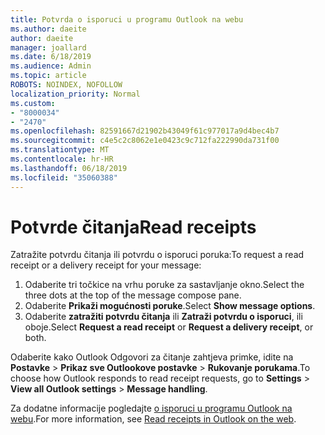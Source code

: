 ```yaml
---
title: Potvrda o isporuci u programu Outlook na webu
ms.author: daeite
author: daeite
manager: joallard
ms.date: 6/18/2019
ms.audience: Admin
ms.topic: article
ROBOTS: NOINDEX, NOFOLLOW
localization_priority: Normal
ms.custom:
- "8000034"
- "2470"
ms.openlocfilehash: 82591667d21902b43049f61c977017a9d4bec4b7
ms.sourcegitcommit: c4e5c2c8062e1e0423c9c712fa222990da731f00
ms.translationtype: MT
ms.contentlocale: hr-HR
ms.lasthandoff: 06/18/2019
ms.locfileid: "35060388"
---
```

# <a name="read-receipts"></a><span data-ttu-id="8f1f3-102">Potvrde čitanja</span><span class="sxs-lookup"><span data-stu-id="8f1f3-102">Read receipts</span></span>

<span data-ttu-id="8f1f3-103">Zatražite potvrdu čitanja ili potvrdu o isporuci poruka:</span><span class="sxs-lookup"><span data-stu-id="8f1f3-103">To request a read receipt or a delivery receipt for your message:</span></span>

1. <span data-ttu-id="8f1f3-104">Odaberite tri točkice na vrhu poruke za sastavljanje okno.</span><span class="sxs-lookup"><span data-stu-id="8f1f3-104">Select the three dots at the top of the message compose pane.</span></span>
1. <span data-ttu-id="8f1f3-105">Odaberite **Prikaži mogućnosti poruke**.</span><span class="sxs-lookup"><span data-stu-id="8f1f3-105">Select **Show message options**.</span></span>
1. <span data-ttu-id="8f1f3-106">Odaberite **zatražiti potvrdu čitanja** ili **Zatraži potvrdu o isporuci**, ili oboje.</span><span class="sxs-lookup"><span data-stu-id="8f1f3-106">Select **Request a read receipt** or **Request a delivery receipt**, or both.</span></span>

<span data-ttu-id="8f1f3-107">Odaberite kako Outlook Odgovori za čitanje zahtjeva primke, idite na **Postavke** > **Prikaz sve Outlookove postavke** > **Rukovanje porukama**.</span><span class="sxs-lookup"><span data-stu-id="8f1f3-107">To choose how Outlook responds to read receipt requests, go to **Settings** > **View all Outlook settings** > **Message handling**.</span></span>

<span data-ttu-id="8f1f3-108">Za dodatne informacije pogledajte [o isporuci u programu Outlook na webu](https://support.office.com/article/e09af74d-3519-45fc-a680-37a538a92157).</span><span class="sxs-lookup"><span data-stu-id="8f1f3-108">For more information, see [Read receipts in Outlook on the web](https://support.office.com/article/e09af74d-3519-45fc-a680-37a538a92157).</span></span>